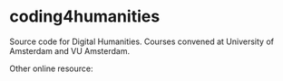 # coding4humanities
Source code for Digital Humanities. Courses convened at University of Amsterdam and VU Amsterdam.


Other online resource:

